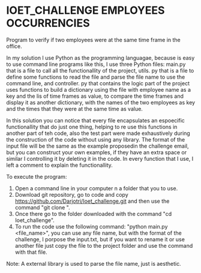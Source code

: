 # IOET_CHALLENGE EMPLOYEES OCCURRENCIES

Program to verify if two employees were at the same time frame in the office.

In my solution I use Python as the programming languagae, because is easy to use command line programs like this, I use three Python files:
main.py that is a file to call all the functionallity of the project,
utils. py that is a file to define some functions to read the file and parse the file name to use the command line,
and controller. py that contains the logic part of the project uses functions to build a dictionary using the file with employee name as a key and the lis of time frames as value,
to compare the time frames and display it as another dictionary, with the names of the two employees as key and the times that they were at the same time as value.

In this solution you can notice that every file encapsulates an espoecific functionallity that do just one thing, helping to re use this functions in another part of teh code, also the test part were made exhaustively during the construction of the code without using any library.
The format of the input file will be the same as the example proposedin the challenge email, but you can construct your own examples, if they have an extra space or similar I controlling it by deleting it in the code.
In every function that I use, I left a comment to explain the functionallity.

To execute the program:
1. Open a command line in your computer n a folder that you to use.
2. Download git repository, go to code and copy https://github.com/Darjotri/Ioet_challenge.git and then use the command "git clone <link>".
3. Once there go to the folder downloaded with the command  "cd Ioet_challenge".
4. To run the code use the following command: "python main.py <file_name>", you can use any file name, but with the format of the challenge,
I porpose the input.txt, but if you want to rename it or use another file just copy the file to the project folder and use the command with that file.

Note: A external library is used to parse the file name, just is aesthetic.
